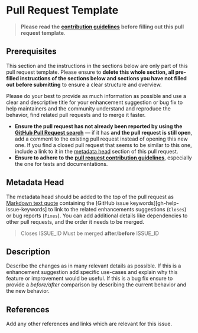 # Pull Request Template

> **Please read the** [**contribution guidelines**](https://github.com/AlexRogalskiy/object-mappers-playground/blob/master/docs/contributing/info.md) **before filling out this pull request template**.

## Prerequisites

This section and the instructions in the sections below are only part of this pull request template. Please ensure to **delete this whole section, all pre-filled instructions of the sections below and sections you have not filled out before submitting** to ensure a clear structure and overview.

Please do your best to provide as much information as possible and use a clear and descriptive title for your enhancement suggestion or bug fix to help maintainers and the community understand and reproduce the behavior, find related pull requests and to merge it faster.

* **Ensure the pull request has not already been reported by using the** [**GitHub Pull Request search**](https://github.com/AlexRogalskiy/object-mappers-playground/pulls) — if it has **and the pull request is still open**, add a comment to the existing pull request instead of opening this new one. If you find a closed pull request that seems to be similar to this one, include a link to it in the [metadata head](pull_request_template.md#metadata-head) section of this pull request.
* **Ensure to adhere to the** [**pull request contribution guidelines**](https://github.com/AlexRogalskiy/object-mappers-playground/blob/master/docs/reporting/pull_request_template.md), especially the one for tests and documentations.

## Metadata Head

The metadata head should be added to the top of the pull request as [Markdown text quote](https://help.github.com/articles/basic-writing-and-formatting-syntax) containing the \[GitHub issue keywords\]\[gh-help-issue-keywords\] to link to the related enhancements suggestions \(`Closes`\) or bug reports \(`Fixes`\). You can add additional details like dependencies to other pull requests, and the order it needs to be merged.

> Closes ISSUE\_ID Must be merged **after**/**before** ISSUE\_ID

## Description

Describe the changes as in many relevant details as possible. If this is a enhancement suggestion add specific use-cases and explain why this feature or improvement would be useful. If this is a bug fix ensure to provide a _before/after_ comparison by describing the current behavior and the new behavior.

## References

Add any other references and links which are relevant for this issue.

